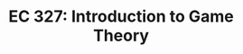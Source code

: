 ---
title: "EC 327: Introduction to Game Theory"
collection: teaching
# type: "Undergraduate courses"
permalink: /teaching/su22
# venue: "Department of Economics, University of Oregon"
date-range: Summer 2022
# date: 2019-09-30
location: "Eugene, Oregon"
---